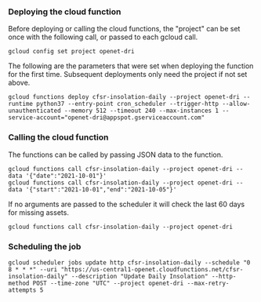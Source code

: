 ### Deploying the cloud function

Before deploying or calling the cloud functions, the "project" can be set once with the following call, or passed to each gcloud call.
```
gcloud config set project openet-dri
```

The following are the parameters that were set when deploying the function for the first time.  Subsequent deployments only need the project if not set above.
```
gcloud functions deploy cfsr-insolation-daily --project openet-dri --runtime python37 --entry-point cron_scheduler --trigger-http --allow-unauthenticated --memory 512 --timeout 240 --max-instances 1 --service-account="openet-dri@appspot.gserviceaccount.com"
```

### Calling the cloud function

The functions can be called by passing JSON data to the function.
```
gcloud functions call cfsr-insolation-daily --project openet-dri --data '{"date":"2021-10-01"}'
gcloud functions call cfsr-insolation-daily --project openet-dri --data '{"start":"2021-10-01","end":"2021-10-05"}'
```

If no arguments are passed to the scheduler it will check the last 60 days for missing assets.
```
gcloud functions call cfsr-insolation-daily --project openet-dri
```

### Scheduling the job

```
gcloud scheduler jobs update http cfsr-insolation-daily --schedule "0 8 * * *" --uri "https://us-central1-openet.cloudfunctions.net/cfsr-insolation-daily" --description "Update Daily Insolation" --http-method POST --time-zone "UTC" --project openet-dri --max-retry-attempts 5
```
